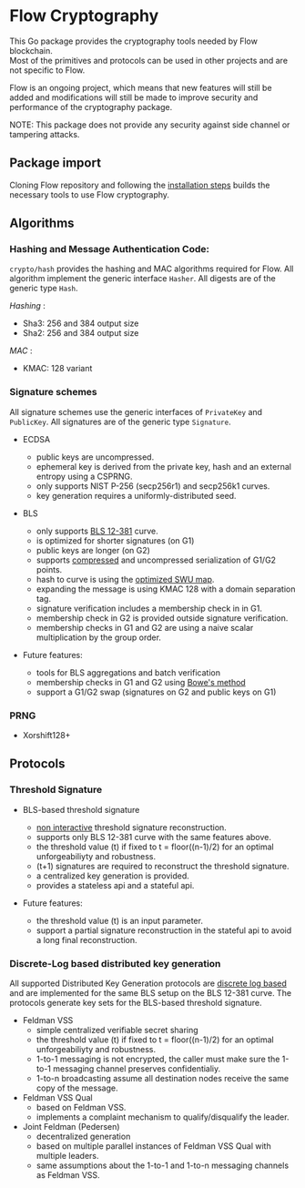 # Flow Cryptography

This Go package provides the cryptography tools needed by Flow blockchain.  
Most of the primitives and protocols can be used in other projects and are not specific to Flow.

Flow is an ongoing project, which means that new features will still be added and modifications will still be made to improve security and performance of the cryptography package.

NOTE: This package does not provide any security against side channel or tampering attacks.

## Package import

Cloning Flow repository and following the [installation steps](https://github.com/dapperlabs/flow-go) builds the necessary tools to use Flow cryptography. 

<!--- If you only wish to import the Flow cryptography package to your Go project, please follow the following steps:

- Get Flow cryptography package
```
go get github.com/dapperlabs/flow-go/crypto
```
- Install [CMake](https://cmake.org/install/), which is used for building the package.
- Build the package dependencies:
```
go generate github.com/dapperlabs/flow-go/crypto
``` -->

## Algorithms

### Hashing and Message Authentication Code:

`crypto/hash` provides the hashing and MAC algorithms required for Flow. All algorithm implement the generic interface `Hasher`. All digests are of the generic type `Hash`.

*Hashing* :
 * Sha3: 256 and 384 output size
 * Sha2: 256 and 384 output size

*MAC* :
 * KMAC: 128 variant

### Signature schemes 

All signature schemes use the generic interfaces of `PrivateKey` and `PublicKey`. All signatures are of the generic type `Signature`.

 * ECDSA
    * public keys are uncompressed.
    * ephemeral key is derived from the private key, hash and an external entropy using a CSPRNG.
    * only supports NIST P-256 (secp256r1) and secp256k1 curves.
    * key generation requires a uniformly-distributed seed. 

 * BLS
    * only supports [BLS 12-381](https://github.com/zkcrypto/pairing/blob/master/src/bls12_381/README.md) curve.
    * is optimized for shorter signatures (on G1) 
    * public keys are longer (on G2)
    * supports [compressed](https://github.com/zkcrypto/pairing/blob/master/src/bls12_381/README.md#serialization) and uncompressed serialization of G1/G2 points.
    * hash to curve is using the [optimized SWU map](https://eprint.iacr.org/2019/403.pdf).
    * expanding the message is using KMAC 128 with a domain separation tag.
    * signature verification includes a membership check in in G1.
    * membership check in G2 is provided outside signature verification.
    * membership checks in G1 and G2 are using a naive scalar multiplication by the group order.

 * Future features:
    * tools for BLS aggregations and batch verification
    * membership checks in G1 and G2 using [Bowe's method](https://eprint.iacr.org/2019/814.pdf)
    * support a G1/G2 swap (signatures on G2 and public keys on G1)
 
### PRNG

 * Xorshift128+

## Protocols

### Threshold Signature

 * BLS-based threshold signature 
    * [non interactive](https://www.iacr.org/archive/pkc2003/25670031/25670031.pdf) threshold signature reconstruction.
    * supports only BLS 12-381 curve with the same features above.
    * the threshold value (t) if fixed to t = floor((n-1)/2) for an optimal unforgeabiliyty and robustness.
    * (t+1) signatures are required to reconstruct the threshold signature.
    * a centralized key generation is provided.
    * provides a stateless api and a stateful api. 

 * Future features:
    * the threshold value (t) is an input parameter.
    * support a partial signature reconstruction in the stateful api to avoid a long final reconstruction. 


### Discrete-Log based distributed key generation

All supported Distributed Key Generation protocols are [discrete log based](http://citeseerx.ist.psu.edu/viewdoc/download?doi=10.1.1.50.2737&rep=rep1&type=pdf) and are implemented for the same BLS setup on the BLS 12-381 curve. The protocols generate key sets for the BLS-based threshold signature. 

 * Feldman VSS
    * simple centralized verifiable secret sharing
    * the threshold value (t) if fixed to t = floor((n-1)/2) for an optimal unforgeabiliyty and robustness.
    * 1-to-1 messaging is not encrypted, the caller must make sure the 1-to-1 messaging channel preserves confidentialiy. 
    * 1-to-n broadcasting assume all destination nodes receive the same copy of the message.
 * Feldman VSS Qual
    * based on Feldman VSS.
    * implements a complaint mechanism to qualify/disqualify the leader.
 * Joint Feldman (Pedersen)
    * decentralized generation
    * based on multiple parallel instances of Feldman VSS Qual with multiple leaders.
    * same assumptions about the 1-to-1 and 1-to-n messaging channels as Feldman VSS. 





